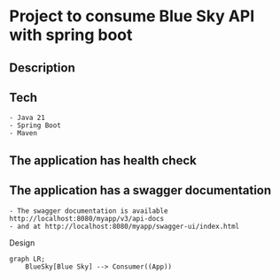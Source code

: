 # Project to consume Blue Sky API with spring boot

## Description

## Tech
    - Java 21
    - Spring Boot
    - Maven

## The application has health check
## The application has a swagger documentation
    - The swagger documentation is available http://localhost:8080/myapp/v3/api-docs
    - and at http://localhost:8080/myapp/swagger-ui/index.html

Design

```mermaid
graph LR;
    BlueSky[Blue Sky] --> Consumer((App))

```